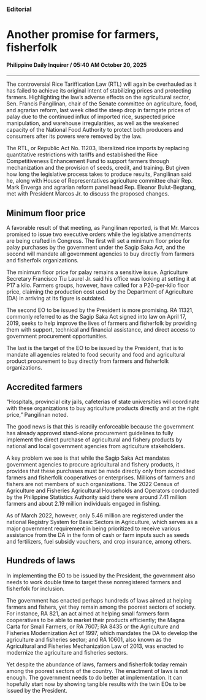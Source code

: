 ### Editorial

# Another promise for farmers, fisherfolk

#### Philippine Daily Inquirer / 05:40 AM October 20, 2025

---

The controversial Rice Tariffication Law (RTL) will again be overhauled as it has failed to achieve its original intent of stabilizing prices and protecting farmers. Highlighting the law’s adverse effects on the agricultural sector, Sen. Francis Pangilinan, chair of the Senate committee on agriculture, food, and agrarian reform, last week cited the steep drop in farmgate prices of palay due to the continued influx of imported rice, suspected price manipulation, and warehouse irregularities, as well as the weakened capacity of the National Food Authority to protect both producers and consumers after its powers were removed by the law.

The RTL, or Republic Act No. 11203, liberalized rice imports by replacing quantitative restrictions with tariffs and established the Rice Competitiveness Enhancement Fund to support farmers through mechanization and the provision of seeds, credit, and training. But given how long the legislative process takes to produce results, Pangilinan said he, along with House of Representatives agriculture committee chair Rep. Mark Enverga and agrarian reform panel head Rep. Eleanor Bulut-Begtang, met with President Marcos Jr. to discuss the proposed changes.

## Minimum floor price

A favorable result of that meeting, as Pangilinan reported, is that Mr. Marcos promised to issue two executive orders while the legislative amendments are being crafted in Congress. The first will set a minimum floor price for palay purchases by the government under the Sagip Saka Act, and the second will mandate all government agencies to buy directly from farmers and fisherfolk organizations.

The minimum floor price for palay remains a sensitive issue. Agriculture Secretary Francisco Tiu Laurel Jr. said his office was looking at setting it at P17 a kilo. Farmers groups, however, have called for a P20-per-kilo floor price, claiming the production cost used by the Department of Agriculture (DA) in arriving at its figure is outdated.

The second EO to be issued by the President is more promising. RA 11321, commonly referred to as the Sagip Saka Act signed into law on April 17, 2019, seeks to help improve the lives of farmers and fisherfolk by providing them with support, technical and financial assistance, and direct access to government procurement opportunities.

The last is the target of the EO to be issued by the President, that is to mandate all agencies related to food security and food and agricultural product procurement to buy directly from farmers and fisherfolk organizations.

## Accredited farmers

“Hospitals, provincial city jails, cafeterias of state universities will coordinate with these organizations to buy agriculture products directly and at the right price,” Pangilinan noted.

The good news is that this is readily enforceable because the government has already approved stand-alone procurement guidelines to fully implement the direct purchase of agricultural and fishery products by national and local government agencies from agriculture stakeholders.

A key problem we see is that while the Sagip Saka Act mandates government agencies to procure agricultural and fishery products, it provides that these purchases must be made directly only from accredited farmers and fisherfolk cooperatives or enterprises. Millions of farmers and fishers are not members of such organizations. The 2022 Census of Agriculture and Fisheries Agricultural Households and Operators conducted by the Philippine Statistics Authority said there were around 7.41 million farmers and about 2.19 million individuals engaged in fishing.

As of March 2022, however, only 5.46 million are registered under the national Registry System for Basic Sectors in Agriculture, which serves as a major government requirement in being prioritized to receive various assistance from the DA in the form of cash or farm inputs such as seeds and fertilizers, fuel subsidy vouchers, and crop insurance, among others.

## Hundreds of laws

In implementing the EO to be issued by the President, the government also needs to work double time to target these nonregistered farmers and fisherfolk for inclusion.

The government has enacted perhaps hundreds of laws aimed at helping farmers and fishers, yet they remain among the poorest sectors of society. For instance, RA 821, an act aimed at helping small farmers form cooperatives to be able to market their products efficiently; the Magna Carta for Small Farmers, or RA 7607; RA 8435 or the Agriculture and Fisheries Modernization Act of 1997, which mandates the DA to develop the agriculture and fisheries sector; and RA 10601, also known as the Agricultural and Fisheries Mechanization Law of 2013, was enacted to modernize the agriculture and fisheries sectors.

Yet despite the abundance of laws, farmers and fisherfolk today remain among the poorest sectors of the country. The enactment of laws is not enough. The government needs to do better at implementation. It can hopefully start now by showing tangible results with the twin EOs to be issued by the President.
